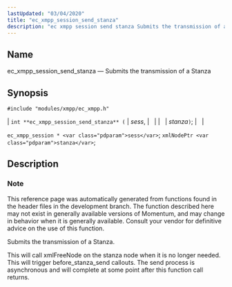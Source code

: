 ```yaml
---
lastUpdated: "03/04/2020"
title: "ec_xmpp_session_send_stanza"
description: "ec xmpp session send stanza Submits the transmission of a Stanza int ec xmpp session send stanza sess stanza ec xmpp session sess xml Node Ptr stanza This reference page was automatically generated from functions found in the header files in the development branch The function described here may not..."
---
```


<a name="apis.ec_xmpp_session_send_stanza"></a> 
## Name

ec_xmpp_session_send_stanza — Submits the transmission of a Stanza

## Synopsis

`#include "modules/xmpp/ec_xmpp.h"`

| `int **ec_xmpp_session_send_stanza** (` | <var class="pdparam">sess</var>, |   |
|   | <var class="pdparam">stanza</var>`)`; |   |

`ec_xmpp_session * <var class="pdparam">sess</var>`;
`xmlNodePtr <var class="pdparam">stanza</var>`;<a name="idp64639472"></a> 
## Description

### Note

This reference page was automatically generated from functions found in the header files in the development branch. The function described here may not exist in generally available versions of Momentum, and may change in behavior when it is generally available. Consult your vendor for definitive advice on the use of this function.

Submits the transmission of a Stanza.

This will call xmlFreeNode on the stanza node when it is no longer needed. This will trigger before_stanza_send callouts. The send process is asynchronous and will complete at some point after this function call returns.